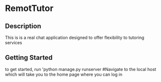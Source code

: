 # RemotTutor

## Description
This is is a real chat application designed to offer flexibility to tutoring services

## Getting Started
to get started, run 'python manage.py runserver
#Navigate to the local host which will take you to the home page where you can log in


